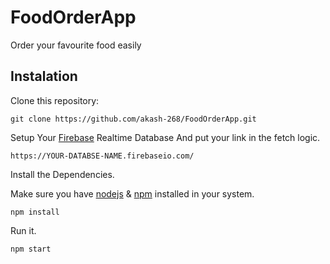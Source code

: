 # FoodOrderApp
Order your favourite food easily
## Instalation
Clone this repository:
```
git clone https://github.com/akash-268/FoodOrderApp.git
```
Setup Your [Firebase](https://firebase.google.com/) Realtime Database And put your link in the fetch logic.
```
https://YOUR-DATABSE-NAME.firebaseio.com/
```
Install the Dependencies. 

Make sure you have [nodejs](https://nodejs.org/en/) & [npm](https://www.npmjs.com/) installed in your system.
```
npm install
```
Run it.
```
npm start
```
